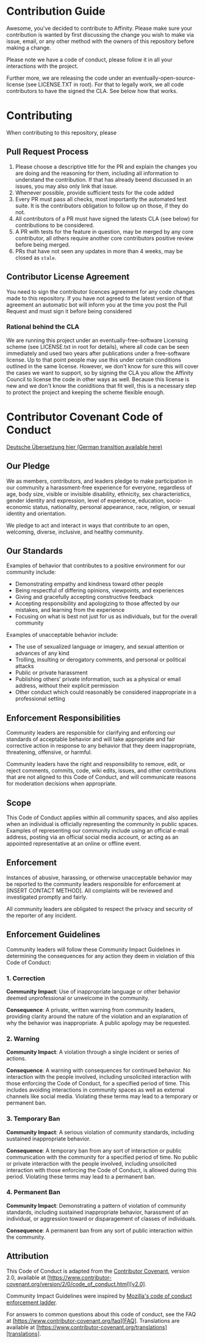 # Contribution Guide

Awesome, you've decided to contribute to Affinity. Please make sure your contribution is wanted by
first discussing the change you wish to make via issue, email, or any other method with the owners
of this repository before making a change. 

Please note we have a code of conduct, please follow it in all your interactions with the project.

Further more, we are releasing the code under an eventually-open-source-license (see LICENSE.TXT
in root). For that to legally work, we all code contributors to have the signed the CLA. See below
how that works.


# Contributing

When contributing to this repository, please 

## Pull Request Process

1. Please choose a descriptive title for the PR and explain the changes you are doing and the
   reasoning for them, including all information to understand the contribution. If that has already
   beend discussed in an issues, you may also only link that issue.
2. Whenever possible, provide sufficient tests for the code added
3. Every PR must pass all checks, most importantly the automated test suite. It is the contributors
   obligation to follow up on those, if they do not.
4. All contributors of a PR must have signed the latests CLA (see below) for contributions to be
   considered.
5. A PR with tests for the feature in question, may be merged by any core contributor, all others
   require another core contributors positive review before being merged.
5. PRs that have not seen any updates in more than 4 weeks, may be closed as `stale`.

## Contributor License Agreement

You need to sign the contributor licences agreement for any code changes made to
this repository. If you have not agreed to the latest version of that agreement
an automatic bot will inform you at the time you post the Pull Request and must
sign it before being considered

### Rational behind the CLA
We are running this project under an eventually-free-software Licensing scheme
(see LICENSE.txt in root for details), where all code can be seen immediately
and used two years after publications under a free-software license. Up to that
point people may use this under certain conditions outlined in the same license.
However, we don't know for sure this will cover the cases we want to support, so
by signing the CLA you allow the Affinity Council to license the code in other
ways as well. Because this license is new and we don't know the coniditions that
fit well, this is a necessary step to protect the project and keeping the scheme
flexible enough.


# Contributor Covenant Code of Conduct

[Deutsche Übersetzung hier (German transltion available here)](./Code-of-Conduct.de.md)

## Our Pledge

We as members, contributors, and leaders pledge to make participation in our
community a harassment-free experience for everyone, regardless of age, body
size, visible or invisible disability, ethnicity, sex characteristics, gender
identity and expression, level of experience, education, socio-economic status,
nationality, personal appearance, race, religion, or sexual identity
and orientation.

We pledge to act and interact in ways that contribute to an open, welcoming,
diverse, inclusive, and healthy community.

## Our Standards

Examples of behavior that contributes to a positive environment for our
community include:

* Demonstrating empathy and kindness toward other people
* Being respectful of differing opinions, viewpoints, and experiences
* Giving and gracefully accepting constructive feedback
* Accepting responsibility and apologizing to those affected by our mistakes,
  and learning from the experience
* Focusing on what is best not just for us as individuals, but for the
  overall community

Examples of unacceptable behavior include:

* The use of sexualized language or imagery, and sexual attention or
  advances of any kind
* Trolling, insulting or derogatory comments, and personal or political attacks
* Public or private harassment
* Publishing others' private information, such as a physical or email
  address, without their explicit permission
* Other conduct which could reasonably be considered inappropriate in a
  professional setting

## Enforcement Responsibilities

Community leaders are responsible for clarifying and enforcing our standards of
acceptable behavior and will take appropriate and fair corrective action in
response to any behavior that they deem inappropriate, threatening, offensive,
or harmful.

Community leaders have the right and responsibility to remove, edit, or reject
comments, commits, code, wiki edits, issues, and other contributions that are
not aligned to this Code of Conduct, and will communicate reasons for moderation
decisions when appropriate.

## Scope

This Code of Conduct applies within all community spaces, and also applies when
an individual is officially representing the community in public spaces.
Examples of representing our community include using an official e-mail address,
posting via an official social media account, or acting as an appointed
representative at an online or offline event.

## Enforcement

Instances of abusive, harassing, or otherwise unacceptable behavior may be
reported to the community leaders responsible for enforcement at
[INSERT CONTACT METHOD].
All complaints will be reviewed and investigated promptly and fairly.

All community leaders are obligated to respect the privacy and security of the
reporter of any incident.

## Enforcement Guidelines

Community leaders will follow these Community Impact Guidelines in determining
the consequences for any action they deem in violation of this Code of Conduct:

### 1. Correction

**Community Impact**: Use of inappropriate language or other behavior deemed
unprofessional or unwelcome in the community.

**Consequence**: A private, written warning from community leaders, providing
clarity around the nature of the violation and an explanation of why the
behavior was inappropriate. A public apology may be requested.

### 2. Warning

**Community Impact**: A violation through a single incident or series
of actions.

**Consequence**: A warning with consequences for continued behavior. No
interaction with the people involved, including unsolicited interaction with
those enforcing the Code of Conduct, for a specified period of time. This
includes avoiding interactions in community spaces as well as external channels
like social media. Violating these terms may lead to a temporary or
permanent ban.

### 3. Temporary Ban

**Community Impact**: A serious violation of community standards, including
sustained inappropriate behavior.

**Consequence**: A temporary ban from any sort of interaction or public
communication with the community for a specified period of time. No public or
private interaction with the people involved, including unsolicited interaction
with those enforcing the Code of Conduct, is allowed during this period.
Violating these terms may lead to a permanent ban.

### 4. Permanent Ban

**Community Impact**: Demonstrating a pattern of violation of community
standards, including sustained inappropriate behavior,  harassment of an
individual, or aggression toward or disparagement of classes of individuals.

**Consequence**: A permanent ban from any sort of public interaction within
the community.

## Attribution

This Code of Conduct is adapted from the [Contributor Covenant][homepage],
version 2.0, available at
[https://www.contributor-covenant.org/version/2/0/code_of_conduct.html][v2.0].

Community Impact Guidelines were inspired by 
[Mozilla's code of conduct enforcement ladder][Mozilla CoC].

For answers to common questions about this code of conduct, see the FAQ at
[https://www.contributor-covenant.org/faq][FAQ]. Translations are available 
at [https://www.contributor-covenant.org/translations][translations].

[homepage]: https://www.contributor-covenant.org
[v2.0]: https://www.contributor-covenant.org/version/2/0/code_of_conduct.html
[Mozilla CoC]: https://github.com/mozilla/diversity
[FAQ]: https://www.contributor-covenant.org/faq
[translations]: https://www.contributor-covenant.org/translations


